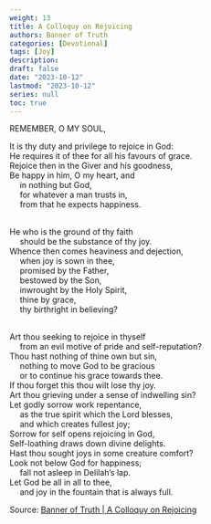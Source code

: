 ```yaml
---
weight: 13
title: A Colloquy on Rejoicing
authors: Banner of Truth
categories: [Devotional]
tags: [Joy]
description: 
draft: false
date: "2023-10-12"
lastmod: "2023-10-12"
series: null
toc: true
---
```


<!--more-->

<!-- Tab links -->

REMEMBER, O MY SOUL,

It is thy duty and privilege to rejoice in God:
<br>He requires it of thee for all his favours of grace.
<br>Rejoice then in the Giver and his goodness,
<br>Be happy in him, O my heart, and 
<br>&emsp;  in nothing but God,
<br>&emsp;  for whatever a man trusts in,
<br>&emsp;  from that he expects happiness.

<br>He who is the ground of thy faith
<br>&emsp;  should be the substance of thy joy.
<br>Whence then comes heaviness and dejection,
<br>&emsp;  when joy is sown in thee,
<br>&emsp;    promised by the Father,
<br>&emsp;    bestowed by the Son,
<br>&emsp;    inwrought by the Holy Spirit,
<br>&emsp;    thine by grace,
<br>&emsp;    thy birthright in believing?

<br>Art thou seeking to rejoice in thyself
<br>&emsp;  from an evil motive of pride and self-reputation?
<br>Thou hast nothing of thine own but sin,
<br>&emsp;  nothing to move God to be gracious
<br>&emsp;  or to continue his grace towards thee.
<br>If thou forget this thou wilt lose thy joy.
<br>Art thou grieving under a sense of indwelling sin?
<br>Let godly sorrow work repentance,
<br>&emsp;  as the true spirit which the Lord blesses,
<br>&emsp;  and which creates fullest joy;
<br>Sorrow for self opens rejoicing in God,
<br>Self-loathing draws down divine delights.
<br>Hast thou sought joys in some creature comfort?
<br>Look not below God for happiness;
<br>&emsp;  fall not asleep in Delilah’s lap.
<br>Let God be all in all to thee,
<br>&emsp;  and joy in the fountain that is always full.


Source: <a href = "https://banneroftruth.org/us/devotional/a-colloquy-on-rejoicing/" target="_blank" rel="noopener noreferrer">Banner of Truth | A Colloquy on Rejoicing</a>